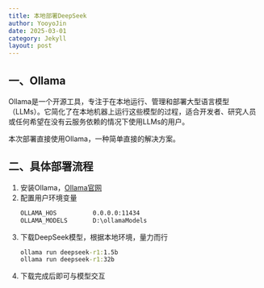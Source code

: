 ```yaml
---
title: 本地部署DeepSeek
author: YooyoJin
date: 2025-03-01
category: Jekyll
layout: post
---
```


## 一、Ollama

Ollama是一个开源工具，专注于在本地运行、管理和部署大型语言模型（LLMs）。它简化了在本地机器上运行这些模型的过程，适合开发者、研究人员或任何希望在没有云服务依赖的情况下使用LLMs的用户。

本次部署直接使用Ollama，一种简单直接的解决方案。

## 二、具体部署流程

1. 安装Ollama，[Ollama官网](https://ollama.com/)
1. 配置用户环境变量
    ``` cmd
    OLLAMA_HOS          0.0.0.0:11434
    OLLAMA_MODELS       D:\ollamaModels
    ```
1. 下载DeepSeek模型，根据本地环境，量力而行
    ``` cmd
    ollama run deepseek-r1:1.5b
    ollama run deepseek-r1:32b
    ```
1. 下载完成后即可与模型交互